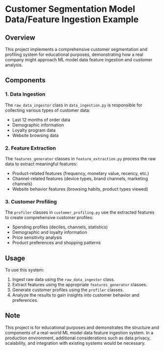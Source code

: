 # Customer Segmentation Model Data/Feature Ingestion Example

## Overview

This project implements a comprehensive customer segmentation and profiling system for educational purposes, demonstrating how a real company might approach ML model data feature ingestion and customer analysis.  

## Components

### 1. Data Ingestion

The `raw_data_ingestor` class in `data_ingestion.py` is responsible for collecting various types of customer data:

- Last 12 months of order data
- Demographic information
- Loyalty program data
- Website browsing data

### 2. Feature Extraction

The `features_generator` classes in `feature_extraction.py` process the raw data to extract meaningful features:

- Product-related features (frequency, monetary value, recency, etc.)
- Channel-related features (device types, brand channels, marketing channels)
- Website behavior features (browsing habits, product types viewed)

### 3. Customer Profiling

The `profiler` classes in `customer_profiling.py` use the extracted features to create comprehensive customer profiles:

- Spending profiles (deciles, channels, statistics)
- Demographic and loyalty information
- Price sensitivity analysis
- Product preferences and shopping patterns

## Usage

To use this system:

1. Ingest raw data using the `raw_data_ingestor` class.
2. Extract features using the appropriate `features_generator` classes.
3. Generate customer profiles using the `profiler` classes.
4. Analyze the results to gain insights into customer behavior and preferences.

## Note

This project is for educational purposes and demonstrates the structure and components of a real-world ML model data feature ingestion system. In a production environment, additional considerations such as data privacy, scalability, and integration with existing systems would be necessary.
